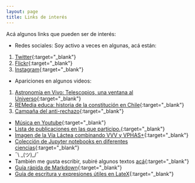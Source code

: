 ```yaml
---
layout: page
title: Links de interés
---
```


Acá algunos links que pueden ser de interés:
* Redes sociales: Soy activo a veces en algunas, acá están:
1. [Twitter](https://twitter.com/nicomedinap){:target="_blank"}
2. [Flickr](http://www.flickr.com/photos/73337761@N06/){:target="_blank"}
3. [Instagram](https://www.instagram.com/nicomediap/){:target="_blank"}
* Apariciones en algunos videos:
1. [Astronomía en Vivo: Telescopios, una ventana al Universo](https://youtu.be/uY6pnWmrERs){:target="_blank"}
2. [REMedia educa: historia de la constitución en Chile](https://www.instagram.com/tv/CGi9ZtWpls-/?utm_source=ig_web_button_share_sheet){:target="_blank"}
3. [Campaña del anti-rechazo](https://www.instagram.com/tv/CGtQFj5ngmI/?utm_source=ig_web_button_share_sheet){:target="_blank"}
* [Música en Youtube](https://nicomedinap.github.io/musica/musica.html){:target="_blank"}
* [Lista de publicaciones en las que participo.](http://adsabs.harvard.edu/cgi-bin/nph-abs_connect?db_key=AST&db_key=PRE&qform=AST&arxiv_sel=astro-ph&arxiv_sel=cond-mat&arxiv_sel=cs&arxiv_sel=gr-qc&arxiv_sel=hep-ex&arxiv_sel=hep-lat&arxiv_sel=hep-ph&arxiv_sel=hep-th&arxiv_sel=math&arxiv_sel=math-ph&arxiv_sel=nlin&arxiv_sel=nucl-ex&arxiv_sel=nucl-th&arxiv_sel=physics&arxiv_sel=quant-ph&arxiv_sel=q-bio&sim_query=YES&ned_query=YES&adsobj_query=YES&aut_logic=OR&obj_logic=OR&author=medina%2C+n.&object=&start_mon=&start_year=&end_mon=&end_year=&ttl_logic=OR&title=&txt_logic=OR&text=&nr_to_return=200&start_nr=1&jou_pick=ALL&ref_stems=&data_and=ALL&group_and=ALL&start_entry_day=&start_entry_mon=&start_entry_year=&end_entry_day=&end_entry_mon=&end_entry_year=&min_score=&sort=SCORE&data_type=SHORT&aut_syn=YES&ttl_syn=YES&txt_syn=YES&aut_wt=1.0&obj_wt=1.0&ttl_wt=0.3&txt_wt=3.0&aut_wgt=YES&obj_wgt=YES&ttl_wgt=YES&txt_wgt=YES&ttl_sco=YES&txt_sco=YES&version=1){:target="_blank"}
* [Imagen de la Vía Láctea combinando VVV y VPHAS+](http://djer.roe.ac.uk/vsa/vvv/mosaic/lb.html?fbclid=IwAR2rdnczc_BdbZ00PKxs0UhU4nivZu7v5ElS-MCvsO2fDsYPB84ESscn9v8){:target="_blank"}
* [Colección de Jupyter notebooks en diferentes ciencias](https://github.com/jupyter/jupyter/wiki/A-gallery-of-interesting-Jupyter-Notebooks){:target="_blank"}
* ¯\ \_(ツ)_/¯
* También me gusta escribir, subiré algunos textos [acá](https://nicomedinap.github.io/escritos/LoQueUnoNecesita.html){:target="_blank"} 
* [Guía rápida de Markdown](https://enterprise.github.com/downloads/en/markdown-cheatsheet.pdf){:target="_blank"}
* [Guía de escritura y expresiones útiles en LateX](https://es.wikipedia.org/wiki/Ayuda:Uso_de_LaTeX){:target="_blank"}
